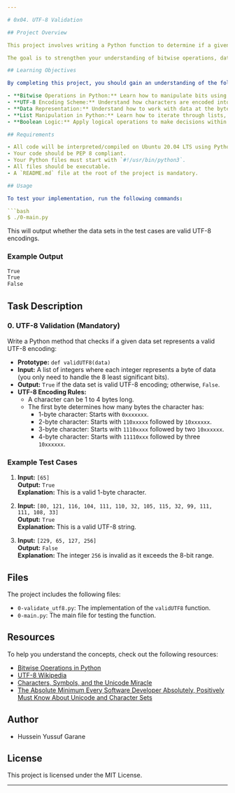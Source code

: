 ```yaml
---

# 0x04. UTF-8 Validation

## Project Overview

This project involves writing a Python function to determine if a given dataset represents a valid UTF-8 encoding. The function will analyze a sequence of integers, each representing a byte, and validate if they adhere to the rules of UTF-8 encoding.

The goal is to strengthen your understanding of bitwise operations, data representation at the byte level, and UTF-8 encoding schemes, while practicing algorithmic problem-solving using Python.

## Learning Objectives

By completing this project, you should gain an understanding of the following concepts:

- **Bitwise Operations in Python:** Learn how to manipulate bits using operators like AND (`&`), OR (`|`), XOR (`^`), NOT (`~`), and shifts (`<<`, `>>`).
- **UTF-8 Encoding Scheme:** Understand how characters are encoded into one or more bytes according to UTF-8 rules and recognize patterns that represent valid UTF-8 encoded characters.
- **Data Representation:** Understand how to work with data at the byte level, specifically focusing on handling the least significant bits (LSB) of integers to simulate byte data.
- **List Manipulation in Python:** Learn how to iterate through lists, access list elements, and use list comprehensions effectively.
- **Boolean Logic:** Apply logical operations to make decisions within your program.

## Requirements

- All code will be interpreted/compiled on Ubuntu 20.04 LTS using Python 3.
- Your code should be PEP 8 compliant.
- Your Python files must start with `#!/usr/bin/python3`.
- All files should be executable.
- A `README.md` file at the root of the project is mandatory.

## Usage

To test your implementation, run the following commands:

```bash
$ ./0-main.py
```

This will output whether the data sets in the test cases are valid UTF-8 encodings.

### Example Output

```bash
True
True
False
```

## Task Description

### 0. UTF-8 Validation (Mandatory)

Write a Python method that checks if a given data set represents a valid UTF-8 encoding:

- **Prototype:** `def validUTF8(data)`
- **Input:** A list of integers where each integer represents a byte of data (you only need to handle the 8 least significant bits).
- **Output:** `True` if the data set is valid UTF-8 encoding; otherwise, `False`.
- **UTF-8 Encoding Rules:**
  - A character can be 1 to 4 bytes long.
  - The first byte determines how many bytes the character has:
    - 1-byte character: Starts with `0xxxxxxx`.
    - 2-byte character: Starts with `110xxxxx` followed by `10xxxxxx`.
    - 3-byte character: Starts with `1110xxxx` followed by two `10xxxxxx`.
    - 4-byte character: Starts with `11110xxx` followed by three `10xxxxxx`.

### Example Test Cases

1. **Input:** `[65]`  
   **Output:** `True`  
   **Explanation:** This is a valid 1-byte character.

2. **Input:** `[80, 121, 116, 104, 111, 110, 32, 105, 115, 32, 99, 111, 111, 108, 33]`  
   **Output:** `True`  
   **Explanation:** This is a valid UTF-8 string.

3. **Input:** `[229, 65, 127, 256]`  
   **Output:** `False`  
   **Explanation:** The integer `256` is invalid as it exceeds the 8-bit range.

## Files

The project includes the following files:

- `0-validate_utf8.py`: The implementation of the `validUTF8` function.
- `0-main.py`: The main file for testing the function.

## Resources

To help you understand the concepts, check out the following resources:

- [Bitwise Operations in Python](https://realpython.com/python-bitwise-operators/)
- [UTF-8 Wikipedia](https://en.wikipedia.org/wiki/UTF-8)
- [Characters, Symbols, and the Unicode Miracle](https://www.joelonsoftware.com/2003/10/08/)
- [The Absolute Minimum Every Software Developer Absolutely, Positively Must Know About Unicode and Character Sets](https://www.joelonsoftware.com/2003/10/08/)

## Author

- Hussein Yussuf Garane

## License

This project is licensed under the MIT License.

---
```

